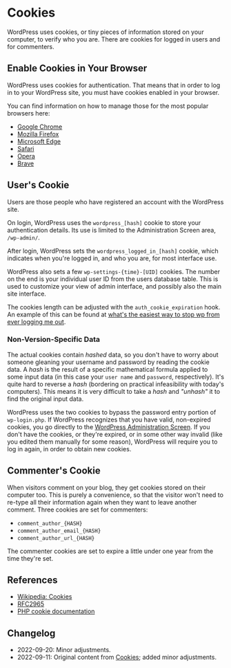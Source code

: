 # Cookies

WordPress uses cookies, or tiny pieces of information stored on your computer, to verify who you are. There are cookies for logged in users and for commenters.

## Enable Cookies in Your Browser

WordPress uses cookies for authentication. That means that in order to log in to your WordPress site, you must have cookies enabled in your browser.

You can find information on how to manage those for the most popular browsers here:
- [Google Chrome](https://support.google.com/chrome/answer/95647)
- [Mozilla Firefox](https://support.mozilla.org/en-US/kb/enable-and-disable-cookies-website-preferences)
- [Microsoft Edge](https://privacy.microsoft.com/en-us/windows-10-microsoft-edge-and-privacy)
- [Safari](https://support.apple.com/guide/safari/manage-cookies-and-website-data-sfri11471/mac)
- [Opera](https://help.opera.com/en/latest/web-preferences/#cookies)
- [Brave](https://brave.com/privacy/browser/)

## User's Cookie

Users are those people who have registered an account with the WordPress site.

On login, WordPress uses the `wordpress_[hash]` cookie to store your authentication details. Its use is limited to the Administration Screen area, `/wp-admin/`.

After login, WordPress sets the `wordpress_logged_in_[hash]` cookie, which indicates when you're logged in, and who you are, for most interface use.

WordPress also sets a few `wp-settings-{time}-[UID]` cookies. The number on the end is your individual user ID from the users database table. This is used to customize your view of admin interface, and possibly also the main site interface.

The cookies length can be adjusted with the `auth_cookie_expiration` hook. An example of this can be found at [what's the easiest way to stop wp from ever logging me out](https://wordpress.stackexchange.com/questions/515/whats-the-easiest-way-to-stop-wp-from-ever-logging-me-out).

### Non-Version-Specific Data

The actual cookies contain _hashed_ data, so you don't have to worry about someone gleaning your username and password by reading the cookie data. A _hash_ is the result of a specific mathematical formula applied to some input data (in this case your `user name` and `password`, respectively). It's quite hard to reverse a _hash_ (bordering on practical infeasibility with today's computers). This means it is very difficult to take a _hash_ and _"unhash"_ it to find the original input data.

WordPress uses the two cookies to bypass the password entry portion of `wp-login.php`. If WordPress recognizes that you have valid, non-expired cookies, you go directly to the [WordPress Administration Screen](https://wordpress.org/support/article/administration-screens). If you don't have the cookies, or they're expired, or in some other way invalid (like you edited them manually for some reason), WordPress will require you to log in again, in order to obtain new cookies.

## Commenter's Cookie

When visitors comment on your blog, they get cookies stored on their computer too. This is purely a convenience, so that the visitor won't need to re-type all their information again when they want to leave another comment. Three cookies are set for commenters:

- `comment_author_{HASH}`
- `comment_author_email_{HASH}`
- `comment_author_url_{HASH}`

The commenter cookies are set to expire a little under one year from the time they're set.

## References

- [Wikipedia: Cookies](http://en.wikipedia.org/wiki/HTTP_cookie)
- [RFC2965](http://www.faqs.org/rfcs/rfc2965)
- [PHP cookie documentation](http://www.php.net/manual/en/features.cookies.php)

## Changelog

- 2022-09-20: Minor adjustments.
- 2022-09-11: Original content from [Cookies](https://wordpress.org/support/article/cookies/); added minor adjustments.
